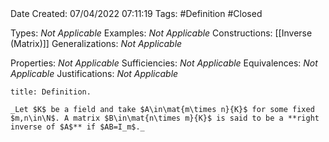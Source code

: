 <br />
<br />

Date Created: 07/04/2022 07:11:19
Tags: #Definition #Closed

Types: _Not Applicable_
Examples: _Not Applicable_
Constructions: [[Inverse (Matrix)]]
Generalizations: _Not Applicable_

Properties: _Not Applicable_
Sufficiencies: _Not Applicable_
Equivalences: _Not Applicable_
Justifications: _Not Applicable_

``` ad-Definition
title: Definition.

_Let $K$ be a field and take $A\in\mat{m\times n}{K}$ for some fixed $m,n\in\N$. A matrix $B\in\mat{n\times m}{K}$ is said to be a **right inverse of $A$** if $AB=I_m$._

```
